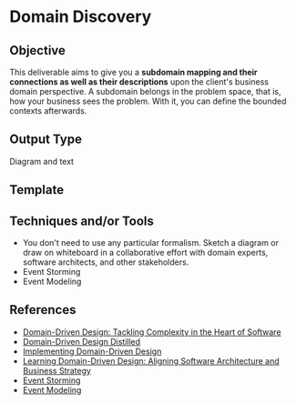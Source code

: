 <div>
  <h1>Domain Discovery</h1>
</div>

<div>
  <h2>Objective</h2>
  This deliverable aims to give you a <b>subdomain mapping and their connections as well as their descriptions</b> upon the client's business domain perspective. A subdomain belongs in the problem space, that is, how your business sees the problem. With it, you can define the bounded contexts afterwards.
</div>

<div>
  <h2>Output Type</h2>
  Diagram and text
</div>

<div>
  <h2>Template</h2>
</div>

<div>
  <h2>Techniques and/or Tools</h2>
  <ul>
   <li>
    You don't need to use any particular formalism. Sketch a diagram or draw on whiteboard in a collaborative effort with domain experts, software architects, and other stakeholders.
   </li>
   <li>
    Event Storming
   </li>
   <li>
    Event Modeling
   </li>    
  </ul>
</div>

<div>
  <h2>References</h2>
<ul>
   <li>
    <a href="https://www.amazon.com/s?k=domain+driven+design&crid=IXP4VS4BSNEF&sprefix=domain+driven+design%2Caps%2C175&ref=nb_sb_noss_1">Domain-Driven Design: Tackling Complexity in the Heart of Software</a>
   </li>
   <li>
    <a href="https://www.amazon.com/Domain-Driven-Design-Distilled-Vaughn-Vernon/dp/0134434420/ref=sr_1_4?crid=IXP4VS4BSNEF&dchild=1&keywords=domain+driven+design&qid=1635101185&sprefix=domain+driven+design%2Caps%2C175&sr=8-4">Domain-Driven Design Distilled</a>
   </li>
   <li>
    <a href="https://www.amazon.com/Implementing-Domain-Driven-Design-Vaughn-Vernon/dp/0321834577/ref=sr_1_3?crid=IXP4VS4BSNEF&dchild=1&keywords=domain+driven+design&qid=1635101185&sprefix=domain+driven+design%2Caps%2C175&sr=8-3">Implementing Domain-Driven Design</a>
   </li>
   <li>
    <a href="https://www.amazon.com/Learning-Domain-Driven-Design-Aligning-Architecture/dp/1098100131/ref=sr_1_1?crid=1HF740IAPV1W8&dchild=1&keywords=Learning+Domain-Driven+Design&qid=1635101330&sprefix=learning+domain-driven+design%2Caps%2C164&sr=8-1">Learning Domain-Driven Design: Aligning Software Architecture and Business Strategy</a>
   </li>
   <li>
    <a href="https://www.eventstorming.com">Event Storming</a>
   </li>
   <li>
    <a href="https://eventmodeling.org">Event Modeling</a>
   </li>    
  </ul>	
</div>
